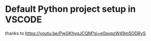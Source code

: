 # Default Python project setup in VSCODE
thanks to https://youtu.be/PwGKhvqJCQM?si=e0avpzW49m5ODRyS

